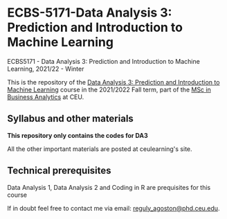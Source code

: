# ECBS-5171-Data Analysis 3: Prediction and Introduction to Machine Learning
ECBS5171 - Data Analysis 3: Prediction and Introduction to Machine Learning, 2021/22 - Winter

This is the repository of the [Data Analysis 3: Prediction and Introduction to Machine Learning](https://courses.ceu.edu/courses/2021-2022/data-analysis-3-prediction-and-introduction-machine-learning)
course in the 2021/2022 Fall term, part of the [MSc in Business Analytics](https://economics.ceu.edu/program/master-science-business-analytics) at CEU.

## Syllabus and other materials

**This repository only contains the codes for DA3**

All the other important materials are posted at ceulearning's site.

## Technical prerequisites

Data Analysis 1, Data Analysis 2 and Coding in R are prequisites for this course

If in doubt feel free to contact me via email: reguly_agoston@phd.ceu.edu.
